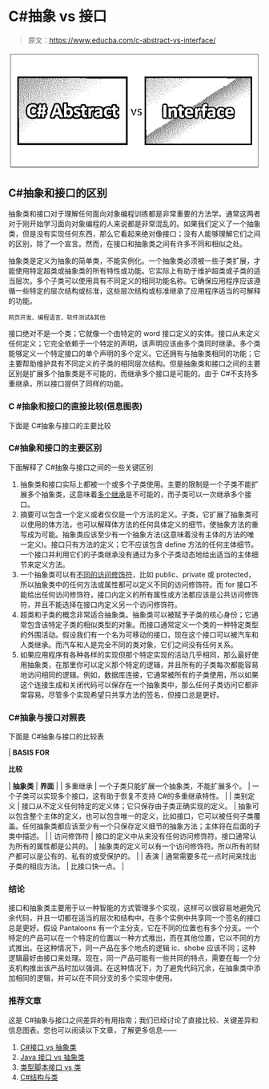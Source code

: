 # C#抽象 vs 接口

> 原文：<https://www.educba.com/c-abstract-vs-interface/>

![C# Abstract vs Interface](img/a94390ee223a410bbb7daa6b0a2d7307.png)



## C#抽象和接口的区别

抽象类和接口对于理解任何面向对象编程训练都是非常重要的方法学。通常这两者对于刚开始学习面向对象编程的人来说都是非常混乱的。如果我们定义了一个抽象类，但是没有实现任何东西，那么它看起来绝对像接口；没有人能够理解它们之间的区别，除了一个宣言。然而，在接口和抽象类之间有许多不同和相似之处。

抽象类是定义为抽象的简单类，不能实例化。一个抽象类必须被一些子类扩展，才能使用特定超类或抽象类的所有特性或功能。它实际上有助于维护超类或子类的适当层次。多个子类可以使用具有不同定义的相同功能名称。它确保应用程序应该遵循一些特定的层次结构或标准，这些层次结构或标准继承了应用程序适当的可解释的功能。

<small>网页开发、编程语言、软件测试&其他</small>

接口绝对不是一个类；它就像一个由特定的 word 接口定义的实体。接口从未定义任何定义；它完全依赖于一个特定的声明，该声明应该由多个类同时继承。多个类能够定义一个特定接口的单个声明的多个定义。它还拥有与抽象类相同的功能；它主要帮助维护具有不同定义的子类的相同层次结构。但是抽象类和接口之间的主要区别是扩展多个抽象类是不可能的，而继承多个接口是可能的。由于 C#不支持多重继承，所以接口提供了同样的功能。

### **C #抽象和接口的直接比较(信息图表)**

下面是 C#抽象与接口的主要比较



### C#抽象和接口的主要区别

下面解释了 C#抽象与接口之间的一些关键区别

1.  抽象类和接口实际上都被一个或多个子类使用。主要的限制是一个子类不能扩展多个抽象类，这意味着[多个继承](https://www.educba.com/multiple-inheritance-in-c-plus-plus/)是不可能的，而子类可以一次继承多个接口。
2.  摘要可以包含一个定义或者仅仅是一个方法的定义。子类，它扩展了抽象类可以使用的体方法，也可以解释体方法的任何具体定义的细节，使抽象方法的重写成为可能。抽象类应该至少有一个抽象方法(这意味着没有主体的方法的唯一定义)。接口只有方法的定义；它不应该包含 define 方法的任何主体细节。一个接口并利用它们的子类继承没有通过为多个子类动态地给出适当的主体细节来定义方法。
3.  一个抽象类可以有[不同的访问修饰符](https://www.educba.com/access-modifiers-in-c-sharp/)，比如 public、private 或 protected，所以抽象类中的任何方法或属性都可以定义不同的访问修饰符。而 for 接口不能给出任何访问修饰符，接口内定义的所有属性或方法都应该是公共访问修饰符，并且不能选择在接口内定义另一个访问修饰符。
4.  超类和子类的概念非常适合抽象类。抽象类可以被赋予子类的核心身份；它通常包含该特定子类的相似类型的对象。而接口通常定义一个类的一种特定类型的外围活动。假设我们有一个名为可移动的接口，现在这个接口可以被汽车和人类继承。而汽车和人是完全不同的类对象，它们之间没有任何关系。
5.  如果应用程序有各种各样的实现但那个特定实现的活动几乎相同，那么最好使用抽象类，在那里你可以定义那个特定的逻辑，并且所有的子类每次都能容易地访问相同的逻辑。例如，数据库连接，它通常被所有的子类使用，所以如果这个连接生成和关闭代码可以保存在一个抽象类中，那么任何子类访问它都非常容易。尽管多个实现希望只共享方法的签名，但接口总是更好。

### C#抽象与接口对照表

下面是 C#抽象与接口的比较表

| **BASIS FOR**

**比较**

 | **抽象类** | **界面** |
| 多重继承 | 一个子类只能扩展一个抽象类，不能扩展多个。 | 一个子类可以实现多个接口，这有助于恢复不支持 C#的多重继承特性。 |
| 类别定义 | 接口从不定义任何特定的定义体；它只保存由子类正确实现的定义。 | 抽象可以包含整个主体的定义，也可以包含唯一的定义，比如接口，它可以被任何子类覆盖。任何抽象类都应该至少有一个只保存定义细节的抽象方法；主体将在后面的子类中描述。 |
| 访问修饰符 | 接口的定义中从来没有任何访问修饰符。接口通常认为所有的属性都是公共的。 | 抽象类的定义可以有一个访问修饰符。所以所有的财产都可以是公有的、私有的或受保护的。 |
| 表演 | 通常需要多花一点时间来找出子类的相应方法。 | 比接口快一点。 |

### 结论

接口和抽象类主要用于以一种智能的方式管理多个实现，这样可以很容易地避免冗余代码，并且一切都在适当的层次和结构中。在多个实例中共享同一个签名的接口总是更好。假设 Pantaloons 有一个主分支，它在不同的位置也有多个分支。一个特定的产品可以在一个特定的位置以一种方式推出，而在其他位置，它以不同的方式推出。在这种情况下，同一产品在多个地点的逻辑 ic、shobe 应该不同；这种逻辑最好由接口来处理。现在，同一产品可能有一些共同的特点，需要在每一个分支机构推出该产品时加以强调。在这种情况下，为了避免代码冗余，在抽象类中添加相同的逻辑，并可以在不同分支的多个实现中使用。

### 推荐文章

这是 C#抽象与接口之间差异的有用指南；我们已经讨论了直接比较、关键差异和信息图表。您也可以阅读以下文章，了解更多信息——

1.  [C#接口 vs 抽象类](https://www.educba.com/c-sharp-interface-vs-abstract-class/)
2.  [Java 接口 vs 抽象类](https://www.educba.com/java-interface-vs-abstract-class/)
3.  [类型脚本接口 vs 类](https://www.educba.com/typescript-interface-vs-class/)
4.  [C#结构与类](https://www.educba.com/c-sharp-struct-vs-class/)





